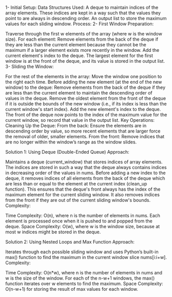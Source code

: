 
1- Initial Setup:
Data Structures Used:
A deque to maintain indices of the array elements. These indices are kept in a way such that the values they point to are always in descending order.
An output list to store the maximum values for each sliding window.
Process:
2- First Window Preparation:

Traverse through the first w elements of the array (where w is the window size).
For each element:
Remove elements from the back of the deque if they are less than the current element because they cannot be the maximum if a larger element exists more recently in the window.
Add the current element's index to the deque.
The largest element for the first window is at the front of the deque, and its value is stored in the output list.
3- Sliding the Window:

For the rest of the elements in the array:
Move the window one position to the right each time.
Before adding the new element (at the end of the new window) to the deque:
Remove elements from the back of the deque if they are less than the current element to maintain the descending order of values in the deque.
Remove the oldest element from the front of the deque if it is outside the bounds of the new window (i.e., if its index is less than the current window's start index).
Add the new element's index to the deque.
The front of the deque now points to the index of the maximum value for the current window, so record that value in the output list.
Key Operations:
Cleaning Up the Deque:
From the back: Ensure the elements are in descending order by value, so more recent elements that are larger force the removal of older, smaller elements.
From the front: Remove indices that are no longer within the window’s range as the window slides.

Solution 1: Using Deque (Double-Ended Queue)
Approach:

Maintains a deque (current_window) that stores indices of array elements. The indices are stored in such a way that the deque always contains indices in decreasing order of the values in nums.
Before adding a new index to the deque, it removes indices of all elements from the back of the deque which are less than or equal to the element at the current index (clean_up function). This ensures that the deque's front always has the index of the maximum element for the current sliding window.
It also removes indices from the front if they are out of the current sliding window's bounds.
Complexity:

Time Complexity: O(n), where n is the number of elements in nums. Each element is processed once when it is pushed to and popped from the deque.
Space Complexity: O(w), where w is the window size, because at most w indices might be stored in the deque.

Solution 2: Using Nested Loops and Max Function
Approach:

Iterates through each possible sliding window and uses Python’s built-in max() function to find the maximum in the current window slice nums[i:i+w].
Complexity:

Time Complexity: O(n*w), where n is the number of elements in nums and w is the size of the window. For each of the n-w+1 windows, the max() function iterates over w elements to find the maximum.
Space Complexity: O(n-w+1) for storing the result of max values for each window.